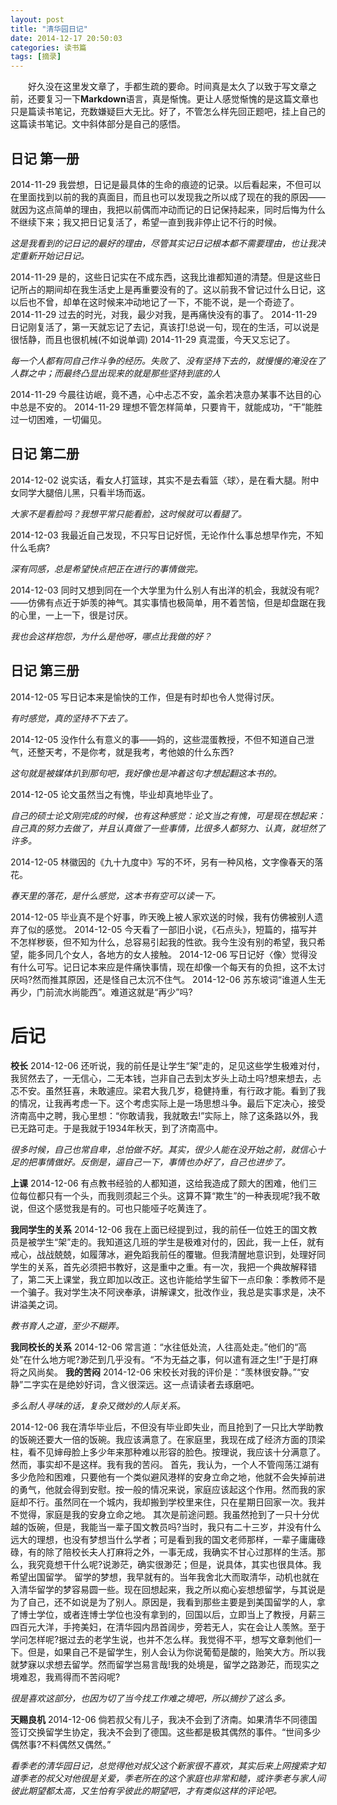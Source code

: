 ```yaml
---
layout: post
title: "清华园日记"
date: 2014-12-17 20:50:03
categories: 读书篇
tags: [摘录]
---
```

　　好久没在这里发文章了，手都生疏的要命。时间真是太久了以致于写文章之前，还要复习一下**Markdown**语言，真是惭愧。更让人感觉惭愧的是这篇文章也只是篇读书笔记，充数嫌疑巨大无比。好了，不管怎么样先回正题吧，挂上自己的这篇读书笔记。文中斜体部分是自己的感悟。
## 日记 第一册
2014-11-29
我尝想，日记是最具体的生命的痕迹的记录。以后看起来，不但可以在里面找到以前的我的真面目，而且也可以发现我之所以成了现在的我的原因——就因为这点简单的理由，我把以前偶而冲动而记的日记保持起来，同时后悔为什么不继续下来；我又把日记复活了，希望一直到我非停止记不行的时候。

*这是我看到的记日记的最好的理由，尽管其实记日记根本都不需要理由，也让我决定重新开始记日记。*

2014-11-29
是的，这些日记实在不成东西，这我比谁都知道的清楚。但是这些日记所占的期间却在我生活史上是再重要没有的了。这以前我不曾记过什么日记，这以后也不曾，却单在这时候来冲动地记了一下，不能不说，是一个奇迹了。
2014-11-29
过去的时光，对我，最少对我，是再痛快没有的事了。
2014-11-29
日记刚复活了，第一天就忘记了去记，真该打!总说一句，现在的生活，可以说是很恬静，而且也很机械(不如说单调)
2014-11-29
真混蛋，今天又忘记了。

*每一个人都有同自己作斗争的经历。失败了、没有坚持下去的，就慢慢的淹没在了人群之中；而最终凸显出现来的就是那些坚持到底的人*

2014-11-29
今晨往访岷，竟不遇，心中忐忑不安，盖余若决意办某事不达目的心中总是不安的。
2014-11-29
理想不管怎样简单，只要肯干，就能成功，“干”能胜过一切困难，一切偏见。<!--more-->

## 日记 第二册

2014-12-02
说实话，看女人打篮球，其实不是去看篮〈球〉，是在看大腿。附中女同学大腿倍儿黑，只看半场而返。

*大家不是看脸吗？我想平常只能看脸，这时候就可以看腿了。*

2014-12-03
我最近自己发现，不只写日记好慌，无论作什么事总想早作完，不知什么毛病?

*深有同感，总是希望快点把正在进行的事情做完。*

2014-12-03
同时又想到同在一个大学里为什么别人有出洋的机会，我就没有呢?——仿佛有点近于妒羡的神气。其实事情也极简单，用不着苦恼，但是却盘踞在我的心里，一上一下，很是讨厌。
 
*我也会这样抱怨，为什么是他呀，哪点比我做的好？*


## 日记 第三册
2014-12-05
写日记本来是愉快的工作，但是有时却也令人觉得讨厌。

*有时感觉，真的坚持不下去了。*

2014-12-05
没作什么有意义的事——妈的，这些混蛋教授，不但不知道自己泄气，还整天考，不是你考，就是我考，考他娘的什么东西?

*这句就是被媒体扒到那句吧，我好像也是冲着这句才想起翻这本书的。*

2014-12-05
论文虽然当之有愧，毕业却真地毕业了。

*自己的硕士论文刚完成的时候，也有这种感觉：论文当之有愧，可是现在想起来：自己真的努力去做了，并且认真做了一些事情，比很多人都努力、认真，就坦然了许多。*

2014-12-05
林徽因的《九十九度中》写的不坏，另有一种风格，文字像春天的落花。

*春天里的落花，是什么感觉，这本书有空可以读一下。*

2014-12-05
毕业真不是个好事，昨天晚上被人家欢送的时候，我有仿佛被别人遗弃了似的感觉。
2014-12-05
今天看了一部旧小说，《石点头》，短篇的，描写并不怎样秽亵，但不知为什么，总容易引起我的性欲。我今生没有别的希望，我只希望，能多同几个女人，各地方的女人接触。
2014-12-06
写日记好〈像〉觉得没有什么可写。记日记本来应是件痛快事情，现在却像一个每天有的负担，这不太讨厌吗?然而推其原因，还是怪自己太沉不住气。
2014-12-06
苏东坡词“谁道人生无再少，门前流水尚能西”。难道这就是“再少”吗?

# 后记
**校长**
2014-12-06
还听说，我的前任是让学生“架”走的，足见这些学生极难对付，我贸然去了，一无信心，二无本钱，岂非自己去到太岁头上动土吗?想来想去，忐忑不安。虽然狂喜，未敢遽应。梁君大我几岁，稳健持重，有行政才能。看到了我的情况，让我再考虑一下。这个考虑实际上是一场思想斗争。最后下定决心，接受济南高中之聘，我心里想：“你敢请我，我就敢去!”实际上，除了这条路以外，我已无路可走。于是我就于1934年秋天，到了济南高中。

*很多时候，自己也常自卑，总怕做不好。其实，很少人能在没开始之前，就信心十足的把事情做好。反倒是，逼自己一下，事情也办好了，自己也进步了。*

**上课**
2014-12-06
有点教书经验的人都知道，这给我造成了颇大的困难，他们三位每位都只有一个头，而我则须起三个头。这算不算“欺生”的一种表现呢?我不敢说，但这个感觉我是有的。可也只能哑子吃黄连了。

**我同学生的关系**
2014-12-06
我在上面已经提到过，我的前任一位姓王的国文教员是被学生“架”走的。我知道这几班的学生是极难对付的，因此，我一上任，就有戒心，战战兢兢，如履薄冰，避免蹈我前任的覆辙。但我清醒地意识到，处理好同学生的关系，首先必须把书教好，这是重中之重。有一次，我把一个典故解释错了，第二天上课堂，我立即加以改正。这也许能给学生留下一点印象：季教师不是一个骗子。我对学生决不阿谀奉承，讲解课文，批改作业，我总是实事求是，决不讲溢美之词。

*教书育人之道，至少不糊弄。*

**我同校长的关系**
2014-12-06
常言道：“水往低处流，人往高处走。”他们的“高处”在什么地方呢?渺茫到几乎没有。“不为无益之事，何以遣有涯之生!”于是打麻将之风尚矣。
**我的苦闷**
2014-12-06
宋校长对我的评价是：“羡林很安静。”“安静”二字实在是绝妙好词，含义很深远。这一点请读者去琢磨吧。

*多么耐人寻味的话，复杂又微妙的人际关系。*

2014-12-06
我在清华毕业后，不但没有毕业即失业，而且抢到了一只比大学助教的饭碗还要大一倍的饭碗。我应该满意了。在家庭里，我现在成了经济方面的顶梁柱，看不见婶母脸上多少年来那种难以形容的脸色。按理说，我应该十分满意了。
然而，事实却不是这样。我有我的苦闷。
首先，我认为，一个人不管闯荡江湖有多少危险和困难，只要他有一个类似避风港样的安身立命之地，他就不会失掉前进的勇气，他就会得到安慰。按一般的情况来说，家庭应该起这个作用。然而我的家庭却不行。虽然同在一个城内，我却搬到学校里来住，只在星期日回家一次。我并不觉得，家庭是我的安身立命之地。
其次是前途问题。我虽然抢到了一只十分优越的饭碗，但是，我能当一辈子国文教员吗?当时，我只有二十三岁，并没有什么远大的理想，也没有梦想当什么学者；可是看到我的国文老师那样，一辈子庸庸碌碌，有的除了陪校长夫人打麻将之外，一事无成，我确实不甘心过那样的生活。那么，我究竟想干什么呢?说渺茫，确实很渺茫；但是，说具体，其实也很具体。我希望出国留学。
留学的梦想，我早就有的。当年我舍北大而取清华，动机也就在入清华留学的梦容易圆一些。现在回想起来，我之所以痴心妄想想留学，与其说是为了自己，还不如说是为了别人。原因是，我看到那些主要是到美国留学的人，拿了博士学位，或者连博士学位也没有拿到的，回国以后，立即当上了教授，月薪三四百元大洋，手挎美妇，在清华园内昂首阔步，旁若无人，实在会让人羡煞。至于学问怎样呢?据过去的老学生说，也并不怎么样。我觉得不平，想写文章刺他们一下。但是，如果自己不是留学生，别人会认为你说葡萄是酸的，贻笑大方。所以我就梦寐以求想去留学。然而留学岂易言哉!我的处境是，留学之路渺茫，而现实之境难忍，我焉得而不苦闷呢?

*很是喜欢这部分，也因为切了当今找工作难之境吧，所以摘抄了这么多。*

**天赐良机**
2014-12-06
倘若叔父有儿子，我决不会到了济南。如果清华不同德国签订交换留学生协定，我决不会到了德国。这些都是极其偶然的事件。“世间多少偶然事?不料偶然又偶然。”

*看季老的清华园日记，总觉得他对叔父这个新家很不喜欢，其实后来上网搜索才知道季老的叔父对他很是关爱，季老所在的这个家庭也非常和睦，或许季老与家人间彼此期望都太高，又生怕有孚彼此的期望吧，才有类似这样的评论吧。*
